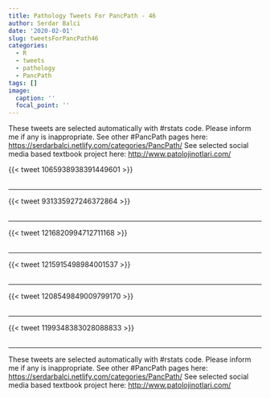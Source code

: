 ```yaml
---
title: Pathology Tweets For PancPath - 46
author: Serdar Balci
date: '2020-02-01'
slug: tweetsForPancPath46
categories:
  - R
  - tweets
  - pathology
  - PancPath
tags: []
image:
  caption: ''
  focal_point: ''
---
```



These tweets are selected automatically with #rstats code. Please inform me if any is inappropriate.
See other #PancPath pages here: https://serdarbalci.netlify.com/categories/PancPath/ 
See selected social media based textbook project here: http://www.patolojinotlari.com/

{{< tweet 1065938938391449601 >}}
<br>
<br>
<hr>
{{< tweet 931335927246372864 >}}
<br>
<br>
<hr>
{{< tweet 1216820994712711168 >}}
<br>
<br>
<hr>
{{< tweet 1215915498984001537 >}}
<br>
<br>
<hr>
{{< tweet 1208549849009799170 >}}
<br>
<br>
<hr>
{{< tweet 1199348383028088833 >}}
<br>
<br>
<hr>


These tweets are selected automatically with #rstats code. Please inform me if any is inappropriate.
See other #PancPath pages here: https://serdarbalci.netlify.com/categories/PancPath/ 
See selected social media based textbook project here: http://www.patolojinotlari.com/
